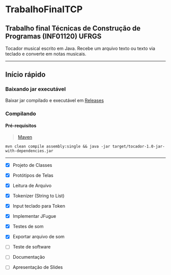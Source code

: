 # TrabalhoFinalTCP
## Trabalho final Técnicas de Construção de Programas (INF01120) UFRGS
Tocador musical escrito em Java. Recebe um arquivo texto ou texto via teclado e converte em notas musicais. 

---

## Início rápido
### Baixando jar executável
Baixar jar compilado e executável em [Releases](https://github.com/matheus-mcosta/TrabalhoFinalTCP/releases)

### Compilando

#### Pré-requisitos 
>[Maven](https://maven.apache.org)

```
mvn clean compile assembly:single && java -jar target/tocador-1.0-jar-with-dependencies.jar
```
---
 * [X] Projeto de Classes 
 * [X] Protótipos de Telas
 * [X] Leitura de Arquivo
 * [X] Tokenizer (String to List)
 * [X] Input teclado para Token
 * [X] Implementar JFugue
 * [X] Testes de som
 * [X] Exportar arquivo de som
 * [ ] Teste de software
 * [ ] Documentação
 * [ ] Apresentação de Slides

